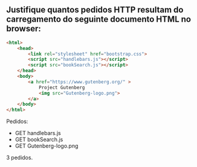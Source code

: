 ## Justifique quantos pedidos HTTP resultam do carregamento do seguinte documento HTML no browser:

```html
<html>
    <head>
        <link rel="stylesheet" href="bootstrap.css">
        <script src="handlebars.js"></script>
        <script src="bookSearch.js"></script>
    </head>
    <body>
        <a href="https://www.gutenberg.org/" >
            Project Gutenberg
            <img src="Gutenberg-logo.png">
        </a>
    </body>
</html>
```

Pedidos:
- GET handlebars.js
- GET bookSearch.js
- GET Gutenberg-logo.png

3 pedidos.